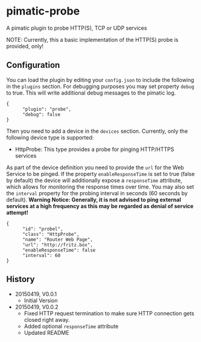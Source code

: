 # pimatic-probe

A pimatic plugin to probe HTTP(S), TCP or UDP services

NOTE: Currently, this a basic implementation of the HTTP(S) probe is provided, only!

## Configuration

You can load the plugin by editing your `config.json` to include the following in the `plugins` section. For debugging 
purposes you may set property `debug` to true. This will write additional debug messages to the pimatic log. 

    {
          "plugin": "probe",
          "debug": false
    }

Then you need to add a device in the `devices` section. Currently, only the following device type is supported:

* HttpProbe: This type provides a probe for pinging HTTP/HTTPS services
  
As part of the device definition you need to provide the `url` for the Web Service to be pinged. If the property
`enableResponseTime` is set to true (false by default) the device will additionally expose a `responseTime` attribute,
 which allows for monitoring the response times over time. You may also set the `interval` property for the probing 
 interval in seconds (60 seconds by default). **Warning Notice: Generally, it is not advised to ping external services 
 at a high frequency as this may be regarded as denial of service attempt!**

    {
          "id": "probel",
          "class": "HttpProbe",
          "name": "Router Web Page",
          "url": "http://fritz.box",
          "enableResponseTime": false
          "interval": 60
    }

## History

* 20150419, V0.0.1
    * Initial Version
* 20150419, V0.0.2
    * Fixed HTTP request termination to make sure HTTP connection gets closed right away.
    * Added optional ``responseTime`` attribute
    * Updated README